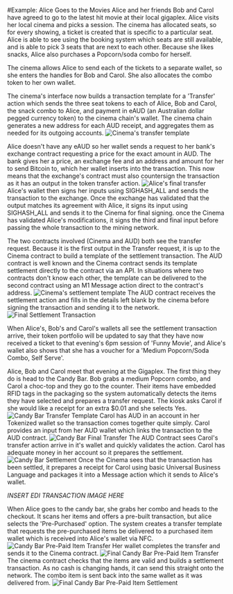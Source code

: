 #Example: Alice Goes to the Movies
Alice and her friends Bob and Carol have agreed to go to the latest hit movie at their local gigaplex.
Alice visits her local cinema and picks a session. The cinema has allocated seats, so for every showing, a ticket is created that is specific to a particular seat. Alice is able to see using the booking system which seats are still available, and is able to pick 3 seats that are next to each other.
Because she likes snacks, Alice also purchases a Popcorn/soda combo for herself. 

The cinema allows Alice to send each of the tickets to a separate wallet, so she enters the handles for Bob and Carol. She also allocates the combo token to her own wallet.

The cinema's interface now builds a transaction template for a 'Transfer' action which sends the three seat tokens to each of Alice, Bob and Carol, the snack combo to Alice, and payment in eAUD (an Australian dollar pegged currency token) to the cinema chain's wallet. The cinema chain generates a new address for each AUD receipt, and aggregates them as needed for its outgoing accounts.
<img src="https://raw.githubusercontent.com/tokenized/docs/master/images/cinema-transfer-template.svg?sanitize=true" alt="Cinema's transfer template">

Alice doesn't have any eAUD so her wallet sends a request to her bank's exchange contract requesting a price for the exact amount in AUD. The bank gives her a price, an exchange fee and an address and amount for her to send Bitcoin to, which her wallet inserts into the transaction. This now means that the exchange's contract must also countersign the transaction as it has an output in the token transfer action.
<img src="https://raw.githubusercontent.com/tokenized/docs/master/images/cinema-transfer-final.svg?sanitize=true" alt="Alice's final transfer">
 Alice's wallet then signs her inputs using SIGHASH_ALL and sends the transaction to the exchange. Once the exchange has validated that the output matches its agreement with Alice, it signs its input using SIGHASH_ALL and sends it to the Cinema for final signing. once the Cinema has validated Alice's modifications, it signs the third and final input before passing the whole transaction to the mining network. 

The two contracts involved (Cinema and AUD) both see the transfer request. Because it is the first output in the Transfer request, it is up to the Cinema contract to build a template of the settlement transaction. The AUD contract is well known and the Cinema contract sends its template settlement directly to the contract via an API. In situations where two contracts don't know each other, the template can be delivered to the second contract using an M1 Message action direct to the contract's address.
<img src="https://raw.githubusercontent.com/tokenized/docs/master/images/cinema-settlement-template.svg?sanitize=true" alt="Cinema's settlement template">
The AUD contract receives the settlement action and fills in the details left blank by the cinema before signing the transaction and sending it to the network.
<img src="https://raw.githubusercontent.com/tokenized/docs/master/images/cinema-final-settlement.svg?sanitize=true" alt="Final Settlement Transaction">

When Alice's, Bob's and Carol's wallets all see the settlement transaction arrive, their token portfolio will be updated to say that they have now received a ticket to that evening's 6pm session of 'Funny Movie', and Alice's wallet also shows that she has a voucher for a 'Medium Popcorn/Soda Combo, Self Serve'.

Alice, Bob and Carol meet that evening at the Gigaplex. The first thing they do is head to the Candy Bar. 
Bob grabs a medium Popcorn combo, and Carol a choc-top and they go to the counter. Their items have embedded RFID tags in the packaging so the system automatically detects the items they have selected and prepares a transfer request. The kiosk asks Carol if she would like a receipt for an extra $0.01 and she selects Yes.
<img src="https://raw.githubusercontent.com/tokenized/docs/master/images/candy-bar-transfer-template.svg?sanitize=true" alt="Candy Bar Transfer Template">
Carol has AUD in an account in her Tokenized wallet so the transaction comes together quite simply. Carol provides an input from her AUD wallet which links the transaction to the AUD contract. 
<img src="https://raw.githubusercontent.com/tokenized/docs/master/images/candy-bar-transfer-final.svg?sanitize=true" alt="Candy Bar Final Transfer">
The AUD Contract sees Carol's transfer action arrive in it's wallet and quickly validates the action. Carol has adequate money in her account so it prepares the settlement. 
<img src="https://raw.githubusercontent.com/tokenized/docs/master/images/candy-bar-settlement.svg?sanitize=true" alt="Candy Bar Settlement">
Once the Cinema sees that the transaction has been settled, it prepares a receipt for Carol using basic Universal Business Language and packages it into a Message action which it sends to Alice's wallet.

*INSERT EDI TRANSACTION IMAGE HERE*

When Alice goes to the candy bar, she grabs her combo and heads to the checkout. It scans her items and offers a pre-built transaction, but alice selects the 'Pre-Purchased' option. 
The system creates a transfer template that requests the pre-purchased items be delivered to a purchased item wallet which is received into Alice's wallet via NFC.
<img src="https://raw.githubusercontent.com/tokenized/docs/master/images/candy-bar-pre-paid-transfer-template.svg?sanitize=true" alt="Candy Bar Pre-Paid Item Transfer">
Her wallet completes the transfer and sends it to the Cinema contract.
<img src="https://raw.githubusercontent.com/tokenized/docs/master/images/candy-bar-pre-paid-transfer-final.svg?sanitize=true" alt="Final Candy Bar Pre-Paid Item Transfer">
The cinema contract checks that the items are valid and builds a settlement transaction. As no cash is changing hands, it can send this straight onto the network. The combo item is sent back into the same wallet as it was delivered from.
<img src="https://raw.githubusercontent.com/tokenized/docs/master/images/candy-bar-pre-paid-settlement.svg?sanitize=true" alt="Final Candy Bar Pre-Paid Item Settlement">
